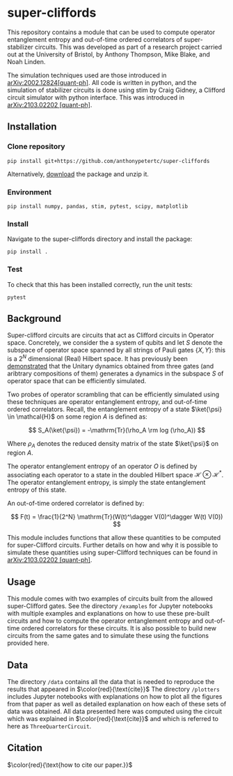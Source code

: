 
# super-cliffords

This repository contains a module that can be used to compute operator entanglement entropy and out-of-time ordered correlators of super-stabilizer circuits.  This was developed as part of a research project carried out at the University of Bristol, by Anthony Thompson, Mike Blake, and Noah Linden.

The simulation techniques used are those introduced in [arXiv:2002.12824[quant-ph]](https://arxiv.org/abs/2002.12824). All code is written in python, and the simulation of stabilizer circuits is done using stim by Craig Gidney, a Clifford circuit simulator with python interface. This was introduced in [arXiv:2103.02202 [quant-ph]](https://arxiv.org/abs/2103.02202).


## Installation

### Clone repository

`pip install git+https://github.com/anthonypetertc/super-cliffords`

Alternatively, [download](https://github.com/anthonypetertc/super-cliffords/archive/refs/heads/main.zip) the package and unzip it.

### Environment

`pip install numpy, pandas, stim, pytest, scipy, matplotlib`

### Install

Navigate to the super-cliffords directory and install the package:

`pip install .`

### Test

To check that this has been installed correctly, run the unit tests:

`pytest`

## Background

Super-clifford circuits are circuits that act as Clifford circuits in Operator space. Concretely, we consider the a system of qubits and let $S$ denote the subspace of operator space spanned by all strings of Pauli gates $\{X, Y\}$: this is a $2^N$ dimensional (Real) Hilbert space. It has previously been [demonstrated](https://arxiv.org/abs/2002.12824) that the Unitary dynamics obtained from three gates (and aribtrary compositions of them) generates a dynamics in the subspace $S$ of operator space that can be efficiently simulated.

Two probes of operator scrambling that can be efficiently simulated using these techniques are operator entanglement entropy, and out-of-time ordered correlators. Recall, the entanglement entropy of a state $\ket{\psi} \in \mathcal{H}$ on some region $A$ is defined as:

$$
S_A(\ket{\psi}) = -\mathrm{Tr}(\rho_A \rm log (\rho_A))
$$

Where $\rho_A$ denotes the reduced density matrix of the state $\ket{\psi}$ on region $A$.

The operator entanglement entropy of an operator $O$ is defined by associating each operator to a state in the doubled Hilbert space $\mathcal{H} \otimes \mathcal{H^*}$. The operator entanglement entropy, is simply the state entanglement entropy of this state.

An out-of-time ordered correlator is defined by:

$$
F(t) = \frac{1}{2^N} \mathrm{Tr}(W(t)^\dagger V(0)^\dagger W(t) V(0))
$$

This module includes functions that allow these quantities to be computed for super-Clifford circuits. Further details on how and why it is possible to simulate these quantities using super-Clifford techniques can be found in [arXiv:2103.02202 [quant-ph]](https://arxiv.org/abs/2103.02202).


## Usage
This module comes with two examples of circuits built from the allowed super-Clifford gates. See the directory `/examples` for Jupyter notebooks with multiple examples and explanations on how to use these pre-built circuits and how to compute the operator entanglement entropy and out-of-time ordered correlators for these circuits. It is also possible to build new circuits from the same gates and to simulate these using the functions provided here.

## Data
The directory `/data`  contains all the data that is needed to reproduce the results that appeared in $\color{red}{\text{cite}}$ The directory `/plotters` includes Jupyter notebooks with explanations on how to plot all the figures from that paper as well as detailed explanation on how each of these sets of data was obtained. All data presented here was computed using the circuit which was explained in $\color{red}{\text{cite}}$ and which is referred to here as `ThreeQuarterCircuit`.

## Citation

$\color{red}{\text{how to cite our paper.}}$
